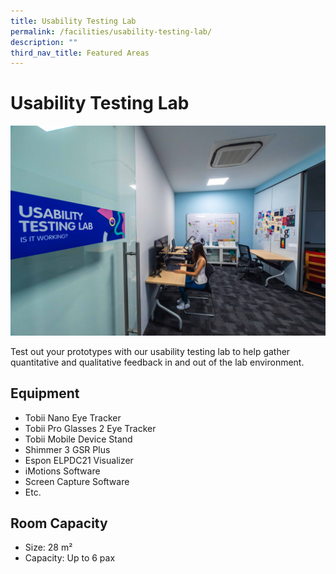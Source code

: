 ```yaml
---
title: Usability Testing Lab
permalink: /facilities/usability-testing-lab/
description: ""
third_nav_title: Featured Areas
---
```

# Usability Testing Lab
![](/images/Facilities/Usability%20Testing%20Lab/Room.jpg)

Test out your prototypes with our usability testing lab to help gather quantitative and qualitative feedback in and out of the lab environment.

## Equipment
* Tobii Nano Eye Tracker
* Tobii Pro Glasses 2 Eye Tracker
* Tobii Mobile Device Stand
* Shimmer 3 GSR Plus
* Espon ELPDC21 Visualizer
* iMotions Software
* Screen Capture Software
* Etc.

## Room Capacity
* Size: 28 m²
* Capacity: Up to 6 pax